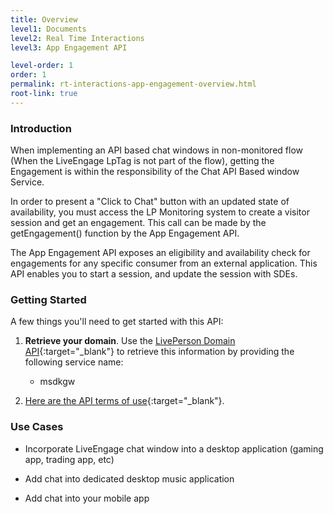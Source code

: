 ```yaml
---
title: Overview
level1: Documents
level2: Real Time Interactions
level3: App Engagement API

level-order: 1
order: 1
permalink: rt-interactions-app-engagement-overview.html
root-link: true
---
```

### Introduction

When implementing an API based chat windows in non-monitored flow (When the LiveEngage LpTag is not part of the flow), getting the Engagement is within the responsibility of the Chat API Based window Service.

In order to present a "Click to Chat" button with an updated state of availability, you must access the LP Monitoring system to create a visitor session and get an engagement. This call can be made by the getEngagement() function by the App Engagement API.

The App Engagement API exposes an eligibility and availability check for engagements for any specific consumer from an external application. This API enables you to start a session, and update the session with SDEs.

### Getting Started

A few things you'll need to get started with this API:

1. **Retrieve your domain**. Use the [LivePerson Domain API](agent-domain-domain-api.html){:target="_blank"} to retrieve this information by providing the following service name:

	* msdkgw

2. [Here are the API terms of use](https://www.liveperson.com/policies/terms-of-use){:target="_blank"}.

### Use Cases

* Incorporate LiveEngage chat window into a desktop application (gaming app, trading app, etc)

* Add chat into dedicated desktop music application

* Add chat into your mobile app
